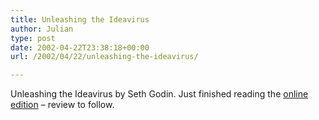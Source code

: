 ```yaml
---
title: Unleashing the Ideavirus
author: Julian
type: post
date: 2002-04-22T23:38:18+00:00
url: /2002/04/22/unleashing-the-ideavirus/

---
```

<amazonlink asin = "074322065X">Unleashing the Ideavirus</amazonlink> by Seth Godin. Just finished reading the <a href="http://www.ideavirus.com/downloads/IdeavirusReadandShare.pdf" target="_blank">online edition</a> &#8211; review to follow.